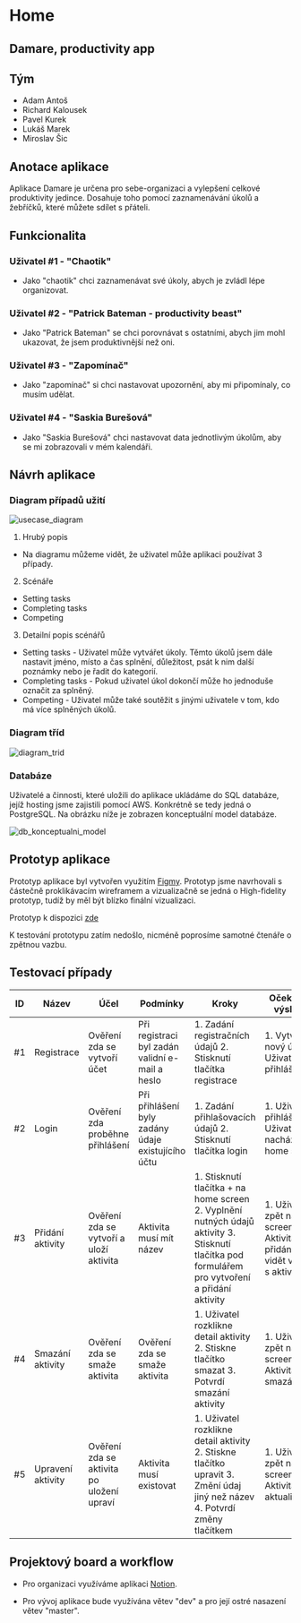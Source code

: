 # Home
## Damare, productivity app


## Tým
- Adam Antoš
- Richard Kalousek
- Pavel Kurek
- Lukáš Marek
- Miroslav Šic

## Anotace aplikace
Aplikace Damare je určena pro sebe-organizaci a vylepšení celkové produktivity jedince. Dosahuje toho pomocí zaznamenávání úkolů a žebříčků, které můžete sdílet s přáteli.

## Funkcionalita

### Uživatel #1 - "Chaotik"
- Jako "chaotik" chci zaznamenávat své úkoly, abych je zvládl lépe organizovat.

### Uživatel #2 - "Patrick Bateman - productivity beast"
- Jako "Patrick Bateman" se chci porovnávat s ostatními, abych jim mohl ukazovat, že jsem produktivnější než oni.

### Uživatel #3 - "Zapomínač"
- Jako "zapomínač" si chci nastavovat upozornění, aby mi připomínaly, co musím udělat.

### Uživatel #4 - "Saskia Burešová"
- Jako "Saskia Burešová" chci nastavovat data jednotlivým úkolům, aby se mi zobrazovali v mém kalendáři.

## Návrh aplikace

### Diagram případů užití
![usecase_diagram](./usecase_diagram.png)
1. Hrubý popis
 - Na diagramu můžeme vidět, že uživatel může aplikaci používat 3 případy.
2. Scénáře
 - Setting tasks
 - Completing tasks
 - Competing
3. Detailní popis scénářů
 - Setting tasks - Uživatel může vytvářet úkoly. Těmto úkolů jsem dále nastavit jméno, místo a čas splnění, důležitost, psát k nim další poznámky nebo je řadit do kategorií.
 - Completing tasks - Pokud uživatel úkol dokončí může ho jednoduše označit za splněný.
 - Competing - Uživatel může také soutěžit s jinými uživatele v tom, kdo má více splněných úkolů.

### Diagram tříd
![diagram_trid](./diagram_trid.png)

### Databáze
Uživatelé a činnosti, které uložili do aplikace ukládáme do SQL databáze,
 jejíž hosting jsme zajistili pomocí AWS. Konkrétně se tedy jedná o PostgreSQL.
Na obrázku níže je zobrazen konceptuální model databáze.

![db_konceptualni_model](./db_konceptualni_model.png)

## Prototyp aplikace

Prototyp aplikace byl vytvořen využitím [Figmy](https://www.figma.com/).
Prototyp jsme navrhovali s částečně proklikávacím wireframem a vizualizačně se jedná o High-fidelity prototyp, tudíž by měl být blízko finální vizualizaci.

Prototyp k dispozici [zde](https://www.figma.com/proto/83W16TIWeS9oYJuCoS66IR/DAMARE?node-id=2%3A980&scaling=min-zoom&page-id=0%3A1&starting-point-node-id=2%3A980&show-proto-sidebar=1)

K testování prototypu zatím nedošlo, nicméně poprosíme samotné čtenáře o zpětnou vazbu.

## Testovací případy

| ID | Název             | Účel                                      | Podmínky                                           | Kroky                                                                                                                                           | Očekávaný výsledek                                                                          |
|----|-------------------|-------------------------------------------|----------------------------------------------------|-------------------------------------------------------------------------------------------------------------------------------------------------|---------------------------------------------------------------------------------------------|
| #1 | Registrace        | Ověření zda se vytvoří účet               | Při registraci byl zadán validní e-mail a heslo    | 1. Zadání registračních údajů 2. Stisknutí tlačítka registrace                                                                                  | 1. Vytvoří se nový účet 2. Uživatel je přihlášen                                            |
| #2 | Login             | Ověření zda proběhne přihlášení           | Při přihlášení byly zadány údaje existujícího účtu | 1. Zadání přihlašovacích údajů 2. Stisknutí tlačítka login                                                                                      | 1. Uživatel je přihlášen 2. Uživatel se nachází na home screen                              |
| #3 | Přidání aktivity  | Ověření zda se vytvoří a uloží aktivita   | Aktivita musí mít název                            | 1. Stisknutí tlačítka + na home screen 2. Vyplnění nutných údajů aktivity 3. Stisknutí tlačítka pod formulářem pro vytvoření a přidání aktivity | 1. Uživatel je zpět na home screen 2. Aktivita byla přidána a je vidět v okně s aktivitami  |
| #4 | Smazání aktivity  | Ověření zda se smaže aktivita             | Ověření zda se smaže aktivita                      | 1. Uživatel rozklikne detail aktivity 2. Stiskne tlačítko smazat 3. Potvrdí smazání aktivity                                                    | 1. Uživatel je zpět na home screen 2. Aktivita byla smazána                                 |
| #5 | Upravení aktivity | Ověření zda se aktivita po uložení upraví | Aktivita musí existovat                            | 1. Uživatel rozklikne detail aktivity 2. Stiskne tlačítko upravit 3. Změní údaj jiný než název 4. Potvrdí změny tlačítkem                       | 1. Uživatel je zpět na home screen 2. Aktivita byla aktualizována                           |

## Projektový board a workflow

 - Pro organizaci využíváme aplikaci [Notion](https://www.notion.so/).

 - Pro vývoj aplikace bude využívána větev "dev" a pro její ostré nasazení větev "master". 
